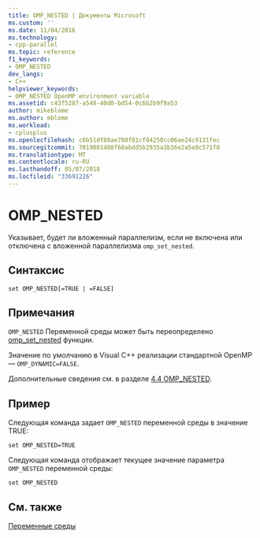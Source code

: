 ```yaml
---
title: OMP_NESTED | Документы Microsoft
ms.custom: ''
ms.date: 11/04/2016
ms.technology:
- cpp-parallel
ms.topic: reference
f1_keywords:
- OMP_NESTED
dev_langs:
- C++
helpviewer_keywords:
- OMP_NESTED OpenMP environment variable
ms.assetid: c43f5287-a548-40d0-bd54-0c6b2b9f9a53
author: mikeblome
ms.author: mblome
ms.workload:
- cplusplus
ms.openlocfilehash: c6b51df88ae700f81cf84250cc06ae24c9131fec
ms.sourcegitcommit: 7019081488f68abdd5b2935a3b36e2a5e8c571f8
ms.translationtype: MT
ms.contentlocale: ru-RU
ms.lasthandoff: 05/07/2018
ms.locfileid: "33691226"
---
```

# <a name="ompnested"></a>OMP_NESTED
Указывает, будет ли вложенный параллелизм, если не включена или отключена с вложенной параллелизма `omp_set_nested`.  
  
## <a name="syntax"></a>Синтаксис  
  
```  
set OMP_NESTED[=TRUE | =FALSE]  
```  
  
## <a name="remarks"></a>Примечания  
 `OMP_NESTED` Переменной среды может быть переопределено [omp_set_nested](../../../parallel/openmp/reference/omp-set-nested.md) функции.  
  
 Значение по умолчанию в Visual C++ реализации стандартной OpenMP — `OMP_DYNAMIC=FALSE`.  
  
 Дополнительные сведения см. в разделе [4.4 OMP_NESTED](../../../parallel/openmp/4-4-omp-nested.md).  
  
## <a name="example"></a>Пример  
 Следующая команда задает `OMP_NESTED` переменной среды в значение TRUE:  
  
```  
set OMP_NESTED=TRUE  
```  
  
 Следующая команда отображает текущее значение параметра `OMP_NESTED` переменной среды:  
  
```  
set OMP_NESTED  
```  
  
## <a name="see-also"></a>См. также  
 [Переменные среды](../../../parallel/openmp/reference/openmp-environment-variables.md)